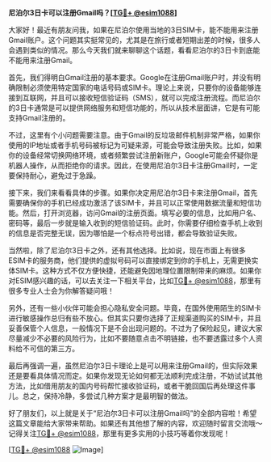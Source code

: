 **尼泊尔3日卡可以注册Gmail吗？[[TG💪+ @esim1088](https://t.me/s/esim1088)]**

大家好！最近有朋友问我，如果在尼泊尔使用当地的3日SIM卡，能不能用来注册Gmail账户。这个问题其实挺常见的，尤其是在旅行或者短期出差的时候，很多人会遇到类似的情况。那么今天我们就来聊聊这个话题，看看尼泊尔的3日卡到底能不能用来注册Gmail。

首先，我们得明白Gmail注册的基本要求。Google在注册Gmail账户时，并没有明确限制必须使用特定国家的电话号码或SIM卡。理论上来说，只要你的设备能够连接到互联网，并且可以接收短信验证码（SMS），就可以完成注册流程。而尼泊尔的3日卡通常是可以提供网络服务和短信功能的，所以从技术层面讲，它是有可能支持Gmail注册的。

不过，这里有个小问题需要注意。由于Gmail的反垃圾邮件机制非常严格，如果你使用的IP地址或者手机号码被标记为可疑来源，可能会导致注册失败。比如，如果你的设备经常切换网络环境，或者频繁尝试注册新账户，Google可能会怀疑你是机器人操作，从而拒绝你的请求。因此，在使用尼泊尔3日卡注册Gmail时，一定要保持耐心，避免过于急躁。

接下来，我们来看看具体的步骤。如果你决定用尼泊尔3日卡来注册Gmail，首先需要确保你的手机已经成功激活了该SIM卡，并且可以正常使用数据流量和短信功能。然后，打开浏览器，访问Gmail的注册页面。填写必要的信息，比如用户名、密码等，最后一步就是输入收到的短信验证码。此时，你需要仔细检查手机上收到的信息是否完整无误，因为哪怕是一个标点符号出错，都会导致验证失败。

当然啦，除了尼泊尔3日卡之外，还有其他选择。比如说，现在市面上有很多ESIM卡的服务商，他们提供的虚拟号码可以直接绑定到你的手机上，无需更换实体SIM卡。这种方式不仅方便快捷，还能避免因地理位置限制带来的麻烦。如果你对ESIM感兴趣的话，可以去关注一下相关平台，比如[TG💪+ @esim1088](https://t.me/s/esim1088)，那里有很多专业人士会为你解答疑问哦！

另外，还有一些小伙伴可能会担心隐私安全问题。毕竟，在国外使用陌生的SIM卡进行敏感操作总归有些不放心。但其实只要你选择了正规渠道购买的SIM卡，并且妥善保管个人信息，一般情况下是不会出现问题的。不过为了保险起见，建议大家尽量减少不必要的风险行为，比如不要随意点击不明链接，也不要透露过多个人资料给不可信的第三方。

最后再强调一遍，虽然尼泊尔3日卡理论上是可以用来注册Gmail的，但实际效果还是要看具体情况而定。如果你发现无论如何都无法顺利完成注册，不妨试试其他方法，比如借用朋友的国内号码帮忙接收验证码，或者干脆回国后再处理这件事儿。总之，保持冷静，多尝试几种方案才是最明智的做法。

好了朋友们，以上就是关于“尼泊尔3日卡可以注册Gmail吗”的全部内容啦！希望这篇文章能给大家带来帮助。如果还有其他想了解的内容，欢迎随时留言交流哦～记得关注[TG💪+ @esim1088](https://t.me/s/esim1088)，那里有更多实用的小技巧等着你发现呢！

[[TG💪+ @esim1088](https://t.me/s/esim1088) ![Image](https://i.postimg.cc/4NQfJmqS/Snipaste-2025-05-13-00-14-12.png)]